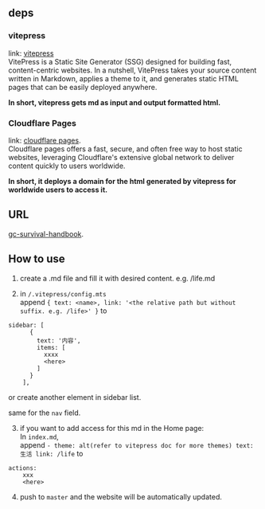 ## deps

### vitepress

link: [vitepress](https://github.com/vuejs/vitepress)  
VitePress is a Static Site Generator (SSG) designed for building fast, content-centric websites. In a nutshell, VitePress takes your source content written in Markdown, applies a theme to it, and generates static HTML pages that can be easily deployed anywhere.

**In short, vitepress gets md as input and output formatted html.**

### Cloudflare Pages

link: [cloudflare pages](https://pages.cloudflare.com/).  
Cloudflare pages offers a fast, secure, and often free way to host static websites, leveraging Cloudflare's extensive global network to deliver content quickly to users worldwide.

**In short, it deploys a domain for the html generated by vitepress for worldwide users to access it.**

## URL

[gc-survival-handbook](https://gc-survival-handbook.pages.dev/).

## How to use

1. create a .md file and fill it with desired content. e.g. /life.md

2. in `/.vitepress/config.mts`  
   append `{ text: <name>, link: '<the relative path but without suffix. e.g. /life>' }` to

```
sidebar: [
      {
        text: '内容',
        items: [
          xxxx
          <here>
        ]
      }
    ],
```

or create another element in sidebar list.

same for the `nav` field.

3. if you want to add access for this md in the Home page:  
    In `index.md`,  
    append `- theme: alt(refer to vitepress doc for more themes)
text: 生活
link: /life` to

```
actions:
    xxx
    <here>
```

4. push to `master` and the website will be automatically updated.
